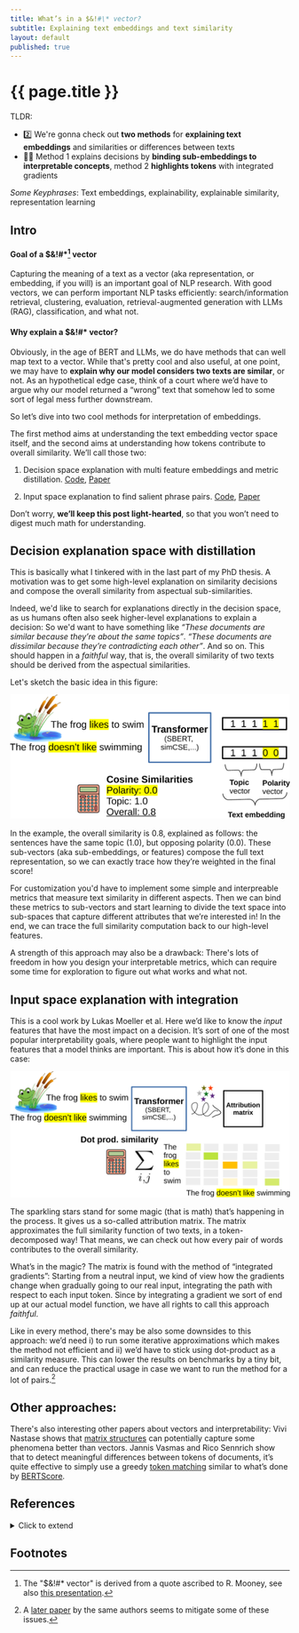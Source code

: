 ```yaml
---
title: What’s in a $&!#\* vector? 
subtitle: Explaining text embeddings and text similarity
layout: default
published: true
---
```


# {{ page.title }}

TLDR: 

- 2️⃣ We're gonna check out **two methods** for **explaining text embeddings** and similarities or differences between texts
- 🧑‍🏫 Method 1 explains decisions by **binding sub-embeddings to interpretable concepts**, method 2 **highlights tokens** with integrated gradients

*Some Keyphrases*: Text embeddings, explainability, explainable similarity, representation learning

## Intro

#### Goal of a $&!#\*[^1] vector

Capturing the meaning of a text as a vector (aka representation, or embedding, if you will) is an important goal of NLP research. With good vectors, we can perform important NLP tasks efficiently: search/information retrieval, clustering, evaluation, retrieval-augmented generation with LLMs (RAG), classification, and what not. 

#### Why explain a $&!#\* vector?

Obviously, in the age of BERT and LLMs, we do have methods that can well map text to a vector. While that's pretty cool and also useful, at one point, we may have to **explain why our model considers two texts are similar**, or not. As an hypothetical edge case, think of a court where we’d have to argue why our model returned a “wrong” text that somehow led to some sort of legal mess further downstream.

So let’s dive into two cool methods for interpretation of embeddings. 

The first method aims at understanding the text embedding vector space itself, and the second aims at understanding how tokens contribute to overall similarity. We’ll call those two:

1. Decision space explanation with multi feature embeddings and metric distillation. [Code](https://github.com/flipz357/S3BERT), [Paper](https://aclanthology.org/2022.aacl-main.48)

2. Input space explanation to find salient phrase pairs. [Code](https://github.com/lucasmllr/xsbert), [Paper](https://aclanthology.org/2023.emnlp-main.980)

Don’t worry, **we’ll keep this post light-hearted**, so that you won’t need to digest much math for understanding.

## Decision explanation space with distillation

This is basically what I tinkered with in the last part of my PhD thesis. A motivation was to get some high-level explanation on similarity decisions and compose the overall similarity from aspectual sub-similarities.  

Indeed, we'd like to search for explanations directly in the decision space, as us humans often also seek higher-level explanations to explain a decision: So we'd want to have something like *“These documents are similar because they’re about the same topics”*. *“These documents are dissimilar because they’re contradicting each other”*. And so on. This should happen in a *faithful* way, that is, the overall similarity of two texts should be derived from the aspectual similarities.

Let's sketch the basic idea in this figure:

![Vector partitioning](/assets/img/blog/partition-crop.png)

In the example, the overall similarity is 0.8, explained as follows: the sentences have the same topic (1.0), but opposing polarity (0.0). These sub-vectors (aka sub-embeddings, or features) compose the full text representation, so we can exactly trace how they’re weighted in the final score!

For customization you'd have to implement some simple and interpreable metrics that measure text similarity in different aspects. Then we can bind these metrics to sub-vectors and start learning to divide the text space into sub-spaces that capture different attributes that we’re interested in! In the end, we can trace the full similarity computation back to our high-level features. 

A strength of this approach may also be a drawback: There's lots of freedom in how you design your interpretable metrics, which can require some time for exploration to figure out what works and what not.

## Input space explanation with integration

This is a cool work by Lukas Moeller et al. Here we’d like to know the *input* features that have the most impact on a decision. It’s sort of one of the most popular interpretability goals, where people want to highlight the input features that a model thinks are important. This is about how it’s done in this case:

![Token attribution](/assets/img/blog/attribution-crop.png)

The sparkling stars stand for some magic (that is math) that’s happening in the process. It gives us a so-called attribution matrix. The matrix approximates the full similarity function of two texts, in a token-decomposed way! That means, we can check out how every pair of words contributes to the overall similarity. 

What’s in the magic? The matrix is found with the method of “integrated gradients”: Starting from a neutral input, we kind of view how the gradients change when gradually going to our real input, integrating the path with respect to each input token. Since by integrating a gradient we sort of end up at our actual model function, we have all rights to call this approach *faithful*. 

Like in every method, there's may be also some downsides to this approach: we’d need i) to run some iterative approximations which makes the method not efficient and ii) we’d have to stick using dot-product as a similarity measure. This can lower the results on benchmarks by a tiny bit, and can reduce the practical usage in case we want to run the method for a lot of pairs.[^2] 

## Other approaches:

There's also interesting other papers about vectors and interpretability: Vivi Nastase shows that [matrix structures](https://arxiv.org/abs/2312.09890) can potentially capture some phenomena better than vectors. Jannis Vasmas and Rico Sennrich show that to detect meaningful differences between tokens of documents, it’s quite effective to simply use a greedy [token matching](https://arxiv.org/abs/2305.13303) similar to what’s done by [BERTScore](https://arxiv.org/abs/1904.09675).

## References

<details markdown="1"> 
<summary> Click to extend </summary>

[SBERT studies Meaning Representations: Decomposing Sentence Embeddings into Explainable Semantic Features](https://aclanthology.org/2022.aacl-main.48) (Opitz & Frank, AACL-IJCNLP 2022)

[An Attribution Method for Siamese Encoders](https://aclanthology.org/2023.emnlp-main.980) (Moeller et al., EMNLP 2023)

</details>

## Footnotes

[^1]: The "$&!#* vector" is derived from a quote ascribed to R. Mooney, see also [this presentation](https://aclanthology.org/attachments/P18-1198.Presentation.pdf).
[^2]: A [later paper](https://arxiv.org/abs/2402.02883) by the same authors seems to mitigate some of these issues.



